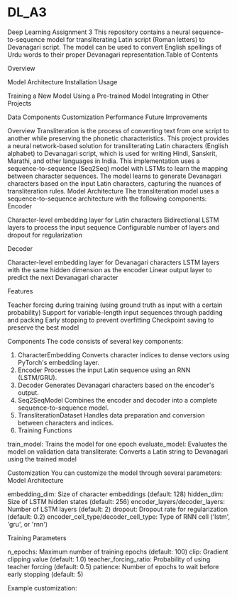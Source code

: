 # DL_A3
Deep Learning Assignment 3 
This repository contains a neural sequence-to-sequence model for transliterating Latin script (Roman letters) to Devanagari script. The model can be used to convert English spellings of Urdu words to their proper Devanagari representation.Table of Contents

Overview

Model Architecture
Installation
Usage

Training a New Model
Using a Pre-trained Model
Integrating in Other Projects


Data
Components
Customization
Performance
Future Improvements

Overview
Transliteration is the process of converting text from one script to another while preserving the phonetic characteristics. This project provides a neural network-based solution for transliterating Latin characters (English alphabet) to Devanagari script, which is used for writing Hindi, Sanskrit, Marathi, and other languages in India.
This implementation uses a sequence-to-sequence (Seq2Seq) model with LSTMs to learn the mapping between character sequences. The model learns to generate Devanagari characters based on the input Latin characters, capturing the nuances of transliteration rules.
Model Architecture
The transliteration model uses a sequence-to-sequence architecture with the following components:
Encoder

Character-level embedding layer for Latin characters
Bidirectional LSTM layers to process the input sequence
Configurable number of layers and dropout for regularization

Decoder

Character-level embedding layer for Devanagari characters
LSTM layers with the same hidden dimension as the encoder
Linear output layer to predict the next Devanagari character

Features

Teacher forcing during training (using ground truth as input with a certain probability)
Support for variable-length input sequences through padding and packing
Early stopping to prevent overfitting
Checkpoint saving to preserve the best model


Components
The code consists of several key components:
1. CharacterEmbedding
Converts character indices to dense vectors using PyTorch's embedding layer.
2. Encoder
Processes the input Latin sequence using an RNN (LSTM/GRU).
3. Decoder
Generates Devanagari characters based on the encoder's output.
4. Seq2SeqModel
Combines the encoder and decoder into a complete sequence-to-sequence model.
5. TransliterationDataset
Handles data preparation and conversion between characters and indices.
6. Training Functions

train_model: Trains the model for one epoch
evaluate_model: Evaluates the model on validation data
transliterate: Converts a Latin string to Devanagari using the trained model

Customization
You can customize the model through several parameters:
Model Architecture

embedding_dim: Size of character embeddings (default: 128)
hidden_dim: Size of LSTM hidden states (default: 256)
encoder_layers/decoder_layers: Number of LSTM layers (default: 2)
dropout: Dropout rate for regularization (default: 0.2)
encoder_cell_type/decoder_cell_type: Type of RNN cell ('lstm', 'gru', or 'rnn')

Training Parameters

n_epochs: Maximum number of training epochs (default: 100)
clip: Gradient clipping value (default: 1.0)
teacher_forcing_ratio: Probability of using teacher forcing (default: 0.5)
patience: Number of epochs to wait before early stopping (default: 5)

Example customization:


